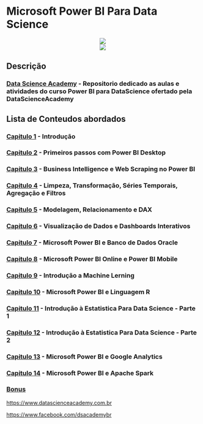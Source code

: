 # Microsoft Power BI Para Data Science

<p align="center">
<img src="https://lh3.googleusercontent.com/pw/ACtC-3fv4P5o4rT0MR7NaYF8DISoK26rD4fPF6SpMr6xIlLu1GnsI9lV7aYuk3Dy1jzyf13y5vJVPs7zUz82C_isUQem14HFfqdFQTXJrMsmiEbFVvEpejqI9tyRqvGmKIqq_v6tsxeKuIJaX_z5till1Os=w515-h211-no?authuser=3"/> </br>
<img src="https://img.shields.io/static/v1?label=Status&message=Em_andamento&color=yellow&style=for-the-badge"/>
</p>


## Descrição

### [Data Science Academy](https://www.datascienceacademy.com.br) - Repositorio dedicado as aulas e atividades do curso Power BI para DataScience ofertado pela DataScienceAcademy

## Lista de Conteudos abordados

### [Capitulo 1](https://github.com/elladarte/Power_BI_DataScience/tree/master/Cap01) - Introdução
### [Capitulo 2](https://github.com/elladarte/Power_BI_DataScience/tree/master/Cap02) - Primeiros passos com Power BI Desktop
### [Capitulo 3](https://github.com/elladarte/Power_BI_DataScience/tree/master/Cap03) - Business Intelligence e Web Scraping no Power BI
### [Capitulo 4](https://github.com/elladarte/Power_BI_DataScience/tree/master/Cap04) - Limpeza, Transformação, Séries Temporais, Agregação e Filtros
### [Capitulo 5](https://github.com/elladarte/Power_BI_DataScience/tree/master/Cap05) - Modelagem, Relacionamento e DAX
### [Capitulo 6](https://github.com/elladarte/Power_BI_DataScience/tree/master/Cap06) - Visualização de Dados e Dashboards Interativos
### [Capitulo 7](https://github.com/elladarte/Power_BI_DataScience/tree/master/Cap07) - Microsoft Power BI e Banco de Dados Oracle
### [Capitulo 8](https://github.com/elladarte/Power_BI_DataScience/tree/master/Cap08) - Microsoft Power BI Online e Power BI Mobile
### [Capitulo 9](https://github.com/elladarte/Power_BI_DataScience/tree/master/Cap09) - Introdução a Machine Lerning
### [Capitulo 10](https://github.com/elladarte/Power_BI_DataScience/tree/master/Cap10) - Microsoft Power BI e Linguagem R
### [Capitulo 11](https://github.com/elladarte/Power_BI_DataScience/tree/master/Cap11) - Introdução à Estatistica Para Data Science - Parte 1
### [Capitulo 12](https://github.com/elladarte/Power_BI_DataScience/tree/master/Cap12) - Introdução à Estatistica Para Data Science - Parte 2
### [Capitulo 13](https://github.com/elladarte/Power_BI_DataScience/tree/master/Cap13) - Microsoft Power BI e Google Analytics
### [Capitulo 14](https://github.com/elladarte/Power_BI_DataScience/tree/master/Cap14) - Microsoft Power BI e Apache Spark
### [Bonus](https://github.com/elladarte/Power_BI_DataScience/tree/master/Bonus)

https://www.datascienceacademy.com.br

https://www.facebook.com/dsacademybr
